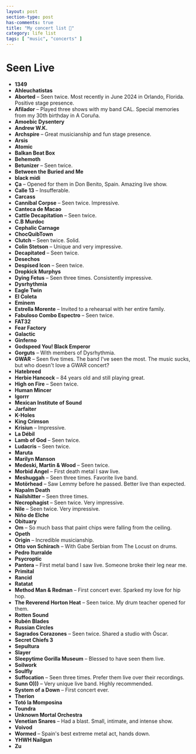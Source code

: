 ```yaml
---
layout: post
section-type: post
has-comments: true
title: "My concert list 🤘"
category: life list
tags: [ "music", "concerts" ]
---
```


# Seen Live

- **1349**
- **Ahleuchatistas**
- **Aborted** – Seen twice. Most recently in June 2024 in Orlando, Florida. Positive stage presence.
- **Afilador** – Played three shows with my band CAL. Special memories from my 30th birthday in A Coruña.
- **Amoebic Dysentery**
- **Andrew W.K.**
- **Archspire** – Great musicianship and fun stage presence.
- **Arsis**
- **Atomic**
- **Balkan Beat Box**
- **Behemoth**
- **Betunizer** – Seen twice.
- **Between the Buried and Me**
- **black midi**
- **Ça** – Opened for them in Don Benito, Spain. Amazing live show.
- **Calle 13** – Insufferable.
- **Carcass**
- **Cannibal Corpse** – Seen twice. Impressive.
- **Canteca de Macao**
- **Cattle Decapitation** – Seen twice.
- **C.B Murdoc**
- **Cephalic Carnage**
- **ChocQuibTown**
- **Clutch** – Seen twice. Solid.
- **Colin Stetson** – Unique and very impressive.
- **Decapitated** – Seen twice.
- **Desechos**
- **Despised Icon** – Seen twice.
- **Dropkick Murphys**
- **Dying Fetus** – Seen three times. Consistently impressive.
- **Dysrhythmia**
- **Eagle Twin**
- **El Coleta**
- **Eminem**
- **Estrella Morente** – Invited to a rehearsal with her entire family.
- **Fabuloso Combo Espectro** – Seen twice.
- **FAT32**
- **Fear Factory**
- **Galactic**
- **Ginferno**
- **Godspeed You! Black Emperor**
- **Gorguts** – With members of Dysrhythmia.
- **GWAR** – Seen five times. The band I've seen the most. The music sucks, but who doesn't love a GWAR concert?
- **Hatebreed**
- **Herbie Hancock** – 84 years old and still playing great.
- **High on Fire** – Seen twice.
- **Human Mincer**
- **Igorrr**
- **Mexican Institute of Sound**
- **Jarfaiter**
- **K-Holes**
- **King Crimson**
- **Krisiun** – Impressive.
- **La Débil**
- **Lamb of God** – Seen twice.
- **Ludacris** – Seen twice.
- **Maruta**
- **Marilyn Manson**
- **Medeski, Martin & Wood** – Seen twice.
- **Morbid Angel** – First death metal I saw live.  
- **Meshuggah** – Seen three times. Favorite live band.
- **Motörhead** – Saw Lemmy before he passed. Better live than expected.
- **Napalm Death**
- **Nailshitter** – Seen three times.
- **Necrophagist** – Seen twice. Very impressive.
- **Nile** – Seen twice. Very impressive.
- **Niño de Elche**
- **Obituary**
- **Om** – So much bass that paint chips were falling from the ceiling.
- **Opeth**
- **Origin** – Incredible musicianship.
- **Otto von Schirach** – With Gabe Serbian from The Locust on drums.
- **Pedro Iturralde**
- **Psycroptic**
- **Pantera** – First metal band I saw live. Someone broke their leg near me.
- **Primital**
- **Rancid**
- **Ratatat**
- **Method Man & Redman** – First concert ever. Sparked my love for hip hop.
- **The Reverend Horton Heat** – Seen twice. My drum teacher opened for them.
- **Rotten Sound**
- **Rubén Blades**
- **Russian Circles**
- **Sagrados Corazones** – Seen twice. Shared a studio with Óscar.
- **Secret Chiefs 3**
- **Sepultura**
- **Slayer**
- **Sleepytime Gorilla Museum** – Blessed to have seen them live.
- **Soilwork**
- **Soulfly**
- **Suffocation** – Seen three times. Prefer them live over their recordings.
- **Sunn O)))** – Very unique live band. Highly recommended.
- **System of a Down** – First concert ever.
- **Therion**
- **Totó la Momposina**
- **Toundra**
- **Unknown Mortal Orchestra**
- **Venetian Snares** – Had a blast. Small, intimate, and intense show.
- **Voivod**
- **Wormed** – Spain's best extreme metal act, hands down.
- **YHWH Nailgun**
- **Zu**

